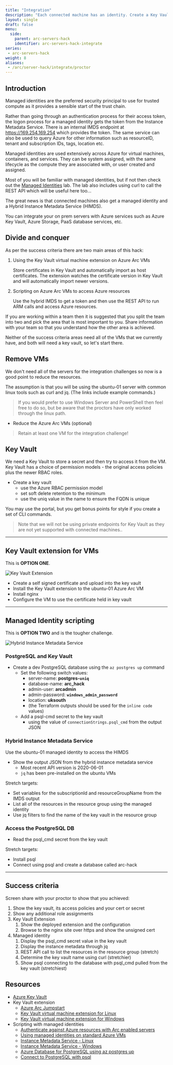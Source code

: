 ```yaml
---
title: "Integration"
description: "Each connected machine has an identity. Create a Key Vault and add a secret. Configure the Run the commands to pull the secret from the Key Vault from your on prem VM. "
layout: single
draft: false
menu:
  side:
    parent: arc-servers-hack
    identifier: arc-servers-hack-integrate
series:
 - arc-servers-hack
weight: 8
aliases:
 - /arc/server-hack/integrate/proctor
---
```


## Introduction

Managed identities are the preferred security principal to use for trusted compute as it provides a sensible start of the trust chain.

Rather than going through an authentication process for their access token, the logon process for a managed identity gets the token from the Instance Metadata Service. There is an internal IMDS endpoint at <https://169.254.169.254> which provides the token. The same service can also be used to query Azure for other information such as resourceID, tenant and subscription IDs, tags, location etc.

Managed identities are used extensively across Azure for virtual machines, containers, and services. They can be system assigned, with the same lifecycle as the compute they are associated with, or user created and assigned.

Most of you will be familiar with managed identities, but if not then check out the [Managed Identities](/vm/identity) lab. The lab also includes using curl to call the REST API which will be useful here too...

The great news is that connected machines also get a managed identity and a Hybrid Instance Metadata Service (HIMDS).

You can integrate your on prem servers with Azure services such as Azure Key Vault, Azure Storage, PaaS database services, etc.

## Divide and conquer

As per the success criteria there are two main areas of this hack:

1. Using the Key Vault virtual machine extension on Azure Arc VMs

    Store certificates in Key Vault and automatically import as host certificates. The extension watches the certificate version in Key Vault and will automatically import newer versions.

1. Scripting on Azure Arc VMs to access Azure resources

    Use the hybrid IMDS to get a token and then use the REST API to run ARM calls and access Azure resources.

If you are working within a team then it is suggested that you split the team into two and pick the area that is most important to you. Share information with your team so that you understand how the other area is achieved.

Neither of the success criteria areas need all of the VMs that we currently have, and both will need a key vault, so let's start there.

## Remove VMs

We don't need all of the servers for the integration challenges so now is a good point to reduce the resources.

The assumption is that you will be using the ubuntu-01 server with common linux tools such as curl and jq. (The links include example commands.)

> If you would prefer to use Windows Server and PowerShell then feel free to do so, but be aware that the proctors have only worked through the linux path.

* Reduce the Azure Arc VMs (optional)

> Retain at least one VM for the integration challenge!

## Key Vault

We need a Key Vault to store a secret and then try to access it from the VM. Key Vault has a choice of permission models - the original access policies plus the newer RBAC roles.

* Create a key vault
  * use the Azure RBAC permission model
  * set soft delete retention to the minimum
  * use the uniq value in the name to ensure the FQDN is unique

You may use the portal, but you get bonus points for style if you create a set of CLI commands.

> Note that we will not be using private endpoints for Key Vault as they are not yet supported with connected machines..

----------

## Key Vault extension for VMs

This is **OPTION ONE**.

![Key Vault Extension](/arc/images/keyvault.png)

* Create a self signed certificate and upload into the key vault
* Install the Key Vault extension to the ubuntu-01 Azure Arc VM
* Install nginx
* Configure the VM to use the certificate held in key vault

----------

## Managed Identity scripting

This is **OPTION TWO** and is the tougher challenge.

![Hybrid Instance Metadata Service](/arc/images/himds.png)

### PostgreSQL and Key Vault

* Create a dev PostgreSQL database using the `az postgres up` command
  * Set the following switch values:
    * server-name: **postgres-`uniq`**
    * database-name: **arc_hack**
    * admin-user: **arcadmin**
    * admin-password: **`windows_admin_password`**
    * location: **uksouth**
    * (the Terraform outputs should be used for the `inline code` values)
  * Add a psql-cmd secret to the key vault
    * using the value of `connectionStrings.psql_cmd` from the output JSON

### Hybrid Instance Metadata Service

Use the ubuntu-01 managed identity to access the HIMDS

* Show the output JSON from the hybrid instance metadata service
  * Most recent API version is 2020-06-01
  * `jq` has been pre-installed on the ubuntu VMs

Stretch targets:

* Set variables for the subscriptionId and resourceGroupName from the IMDS output
* List all of the resources in the resource group using the managed identity
* Use jq filters to find the name of the key vault in the resource group

### Access the PostgreSQL DB

* Read the psql_cmd secret from the key vault

Stretch targets:

* Install psql
* Connect using psql and create a database called arc-hack

----------

## Success criteria

Screen share with your proctor to show that you achieved:

1. Show the key vault, its access policies and your cert or secret
1. Show any additional role assignments
1. Key Vault Extension
    1. Show the deployed extension and the configuration
    1. Browse to the nginx site over https and show the unsigned cert
1. Managed identity
    1. Display the psql_cmd secret value in the key vault
    1. Display the instance metadata through jq
    1. REST API call to list the resources in the resource group (stretch)
    1. Determine the key vault name using curl (stretchier)
    1. Show psql connecting to the database with psql_cmd pulled from the key vault (stretchiest)

## Resources

* [Azure Key Vault](https://docs.microsoft.com/azure/key-vault/general/)
* Key Vault extension
  * [Azure Arc Jumpstart](https://azurearcjumpstart.io/azure_arc_jumpstart/azure_arc_servers/)
  * [Key Vault virtual machine extension for Linux](https://docs.microsoft.com/azure/virtual-machines/extensions/key-vault-linux?tabs=linux)
  * [Key Vault virtual machine extension for Windows](https://docs.microsoft.com/azure/virtual-machines/extensions/key-vault-windows?tabs=windows)
* Scripting with managed identities
  * [Authenticate against Azure resources with Arc enabled servers](https://docs.microsoft.com/azure/azure-arc/servers/managed-identity-authentication)
  * [Using managed identities on standard Azure VMs](/vm/identity)
  * [Instance Metadata Service - Linux](https://docs.microsoft.com/azure/virtual-machines/linux/instance-metadata-service?tabs=linux)
  * [Instance Metadata Service - Windows](https://docs.microsoft.com/azure/virtual-machines/windows/instance-metadata-service?tabs=windows)
  * [Azure Database for PostgreSQL using az postgres up](https://docs.microsoft.com/azure/postgresql/quickstart-create-server-up-azure-cli)
  * [Connect to PostgreSQL with psql](https://docs.microsoft.com/azure/postgresql/quickstart-create-server-database-portal#connect-to-the-server-with-psql)